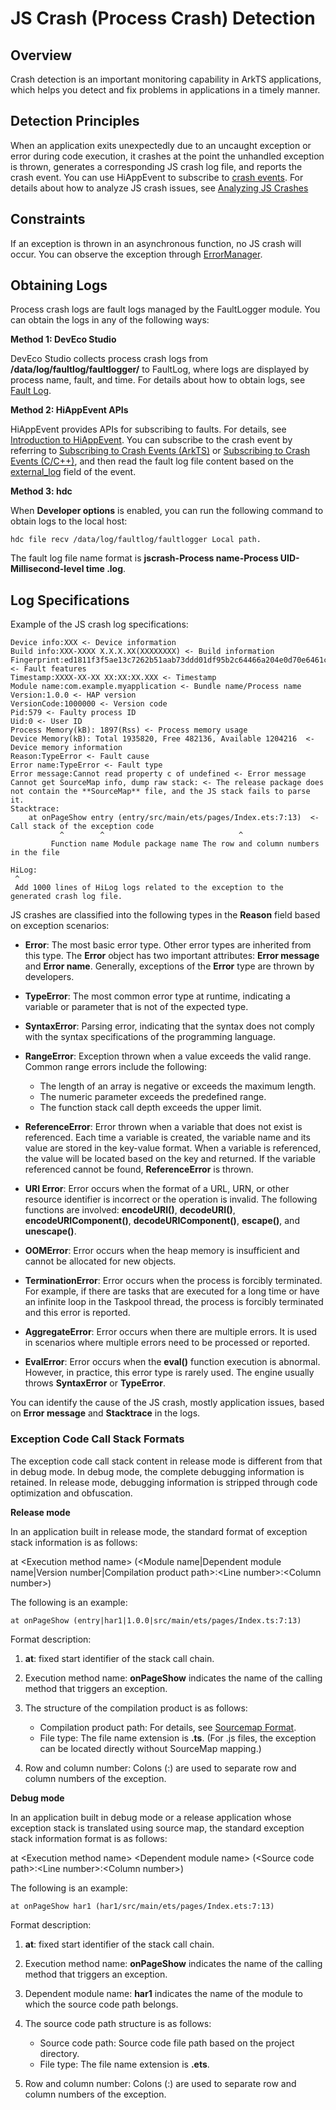 # JS Crash (Process Crash) Detection
<!--Kit: Performance Analysis Kit-->
<!--Subsystem: HiviewDFX-->
<!--Owner: @wanghuan2025-->
<!--Designer: @Maplestory-->
<!--Tester: @yufeifei-->
<!--Adviser: @foryourself-->

## Overview

Crash detection is an important monitoring capability in ArkTS applications, which helps you detect and fix problems in applications in a timely manner.


## Detection Principles

When an application exits unexpectedly due to an uncaught exception or error during code execution, it crashes at the point the unhandled exception is thrown, generates a corresponding JS crash log file, and reports the crash event. You can use HiAppEvent to subscribe to [crash events](hiappevent-watcher-crash-events.md). For details about how to analyze JS crash issues, see [Analyzing JS Crashes](https://developer.huawei.com/consumer/en/doc/best-practices/bpta-stability-app-crash-js-way) 


## Constraints

If an exception is thrown in an asynchronous function, no JS crash will occur. You can observe the exception through [ErrorManager](../reference/apis-ability-kit/js-apis-app-ability-errorManager.md#errormanageronerror).


## Obtaining Logs

Process crash logs are fault logs managed by the FaultLogger module. You can obtain the logs in any of the following ways:

**Method 1: DevEco Studio**

DevEco Studio collects process crash logs from **/data/log/faultlog/faultlogger/** to FaultLog, where logs are displayed by process name, fault, and time. For details about how to obtain logs, see [Fault Log](https://developer.huawei.com/consumer/en/doc/harmonyos-guides/ide-fault-log).

**Method 2: HiAppEvent APIs**

HiAppEvent provides APIs for subscribing to faults. For details, see [Introduction to HiAppEvent](hiappevent-intro.md). You can subscribe to the crash event by referring to [Subscribing to Crash Events (ArkTS)](hiappevent-watcher-crash-events-arkts.md) or [Subscribing to Crash Events (C/C++)](hiappevent-watcher-crash-events-ndk.md), and then read the fault log file content based on the [external_log](hiappevent-watcher-crash-events.md#fields) field of the event.

**Method 3: hdc**

When **Developer options** is enabled, you can run the following command to obtain logs to the local host:
```text
hdc file recv /data/log/faultlog/faultlogger Local path.
```
The fault log file name format is **jscrash-Process name-Process UID-Millisecond-level time .log**.


## Log Specifications


Example of the JS crash log specifications:
```text
Device info:XXX <- Device information
Build info:XXX-XXXX X.X.X.XX(XXXXXXXX) <- Build information
Fingerprint:ed1811f3f5ae13c7262b51aab73ddd01df95b2c64466a204e0d70e6461cf1697 <- Fault features
Timestamp:XXXX-XX-XX XX:XX:XX.XXX <- Timestamp
Module name:com.example.myapplication <- Bundle name/Process name
Version:1.0.0 <- HAP version
VersionCode:1000000 <- Version code
Pid:579 <- Faulty process ID
Uid:0 <- User ID
Process Memory(kB): 1897(Rss) <- Process memory usage
Device Memory(kB): Total 1935820, Free 482136, Available 1204216  <- Device memory information
Reason:TypeError <- Fault cause
Error name:TypeError <- Fault type
Error message:Cannot read property c of undefined <- Error message
Cannot get SourceMap info, dump raw stack: <- The release package does not contain the **SourceMap** file, and the JS stack fails to parse it.
Stacktrace:
    at onPageShow entry (entry/src/main/ets/pages/Index.ets:7:13)  <- Call stack of the exception code
           ^        ^                              ^
         Function name Module package name The row and column numbers in the file

HiLog:
 ^
 Add 1000 lines of HiLog logs related to the exception to the generated crash log file.

```


JS crashes are classified into the following types in the **Reason** field based on exception scenarios:


- **Error**: The most basic error type. Other error types are inherited from this type. The **Error** object has two important attributes: **Error message** and **Error name**. Generally, exceptions of the **Error** type are thrown by developers.

- **TypeError**: The most common error type at runtime, indicating a variable or parameter that is not of the expected type.

- **SyntaxError**: Parsing error, indicating that the syntax does not comply with the syntax specifications of the programming language.

- **RangeError**: Exception thrown when a value exceeds the valid range. Common range errors include the following:

  - The length of an array is negative or exceeds the maximum length.
  - The numeric parameter exceeds the predefined range.
  - The function stack call depth exceeds the upper limit.

- **ReferenceError**: Error thrown when a variable that does not exist is referenced. Each time a variable is created, the variable name and its value are stored in the key-value format. When a variable is referenced, the value will be located based on the key and returned. If the variable referenced cannot be found, **ReferenceError** is thrown.

- **URI Error**: Error occurs when the format of a URL, URN, or other resource identifier is incorrect or the operation is invalid. The following functions are involved: **encodeURI()**, **decodeURI()**, **encodeURIComponent()**, **decodeURIComponent()**, **escape()**, and **unescape()**.

- **OOMError**: Error occurs when the heap memory is insufficient and cannot be allocated for new objects.

- **TerminationError**: Error occurs when the process is forcibly terminated. For example, if there are tasks that are executed for a long time or have an infinite loop in the Taskpool thread, the process is forcibly terminated and this error is reported.

- **AggregateError**: Error occurs when there are multiple errors. It is used in scenarios where multiple errors need to be processed or reported.

- **EvalError**: Error occurs when the **eval()** function execution is abnormal. However, in practice, this error type is rarely used. The engine usually throws **SyntaxError** or **TypeError**.


You can identify the cause of the JS crash, mostly application issues, based on **Error message** and **Stacktrace** in the logs.


### Exception Code Call Stack Formats


The exception code call stack content in release mode is different from that in debug mode. In debug mode, the complete debugging information is retained. In release mode, debugging information is stripped through code optimization and obfuscation.


**Release mode**


In an application built in release mode, the standard format of exception stack information is as follows:


at \<Execution method name> (\<Module name|Dependent module name|Version number|Compilation product path>:\<Line number>:\<Column number>)


The following is an example:


```
at onPageShow (entry|har1|1.0.0|src/main/ets/pages/Index.ts:7:13)
```


Format description:


1. **at**: fixed start identifier of the stack call chain.

2. Execution method name: **onPageShow** indicates the name of the calling method that triggers an exception.

3. The structure of the compilation product is as follows:
   - Compilation product path: For details, see [Sourcemap Format](https://developer.huawei.com/consumer/en/doc/harmonyos-guides/ide-exception-stack-parsing-principle#section1145914292713).
   - File type: The file name extension is **.ts**. (For .js files, the exception can be located directly without SourceMap mapping.)

4. Row and column number: Colons (:\) are used to separate row and column numbers of the exception.


**Debug mode**


In an application built in debug mode or a release application whose exception stack is translated using source map, the standard exception stack information format is as follows:


at \<Execution method name> \<Dependent module name> (\<Source code path>:\<Line number>:\<Column number>)


The following is an example:


```
at onPageShow har1 (har1/src/main/ets/pages/Index.ets:7:13)
```


Format description:


1. **at**: fixed start identifier of the stack call chain.

2. Execution method name: **onPageShow** indicates the name of the calling method that triggers an exception.

3. Dependent module name: **har1** indicates the name of the module to which the source code path belongs.

4. The source code path structure is as follows:
   - Source code path: Source code file path based on the project directory.
   - File type: The file name extension is **.ets**.

5. Row and column number: Colons (:\) are used to separate row and column numbers of the exception.
